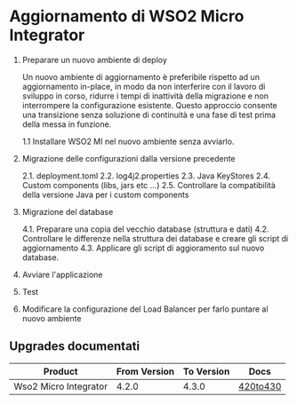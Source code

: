 # Aggiornamento di WSO2 Micro Integrator

1. Preparare un nuovo ambiente di deploy

    Un nuovo ambiente di aggiornamento è preferibile rispetto ad un aggiornamento in-place, in modo da non interferire con il lavoro di sviluppo in corso, ridurre i tempi di inattività della migrazione e non interrompere la configurazione esistente. Questo approccio consente una transizione senza soluzione di continuità e una fase di test prima della messa in funzione. 
    
    1.1 Installare WSO2 MI nel nuovo ambiente senza avviarlo.

2. Migrazione delle configurazioni dalla versione precedente

    2.1. deployment.toml
    2.2. log4j2.properties
    2.3. Java KeyStores
    2.4. Custom components (libs, jars etc ...)
    2.5. Controllare la compatibilità della versione Java per i custom components

4. Migrazione del database

    4.1. Preparare una copia del vecchio database (struttura e dati)
    4.2. Controllare le differenze nella struttura dei database e creare gli script di aggiornamento
    4.3. Applicare gli script di aggioramento sul nuovo database.

5. Avviare l'applicazione

6. Test

7. Modificare la configurazione del Load Balancer per farlo puntare al nuovo ambiente

## Upgrades documentati

|Product                |From Version   |To Version |Docs                      |
|-----------------------|---------------|-----------|--------------------------|
|Wso2 Micro Integrator  |4.2.0          |4.3.0      |[420to430](/mi/420to430/) |
